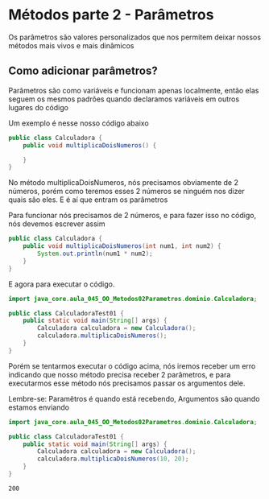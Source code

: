 # Métodos parte 2 - Parâmetros
Os parâmetros são valores personalizados que nos permitem deixar nossos métodos mais vivos e mais dinâmicos

## Como adicionar parâmetros?
Parâmetros são como variáveis e funcionam apenas localmente, então elas seguem os mesmos padrões quando declaramos
variáveis em outros lugares do código

Um exemplo é nesse nosso código abaixo
```java
public class Calculadora {
    public void multiplicaDoisNumeros() {

    }
}
```
No método multiplicaDoisNumeros, nós precisamos obviamente de 2 números, porém como teremos esses 2 números se ninguém
nos dizer quais são eles. E é aí que entram os parâmetros

Para funcionar nós precisamos de 2 números, e para fazer isso no código, nós devemos escrever assim
```java
public class Calculadora {
    public void multiplicaDoisNumeros(int num1, int num2) {
        System.out.println(num1 * num2);
    }
}
```
E agora para executar o código.
```java
import java_core.aula_045_OO_Metodos02Parametros.dominio.Calculadora;

public class CalculadoraTest01 {
    public static void main(String[] args) {
        Calculadora calculadora = new Calculadora();
        calculadora.multiplicaDoisNumeros();
    }
}
```
Porém se tentarmos executar o código acima, nós iremos receber um erro indicando que nosso método precisa receber 2 
parâmetros, e para executarmos esse método nós precisamos passar os argumentos dele.

Lembre-se: Paramêtros é quando está recebendo, Argumentos são quando estamos enviando

```java
import java_core.aula_045_OO_Metodos02Parametros.dominio.Calculadora;

public class CalculadoraTest01 {
    public static void main(String[] args) {
        Calculadora calculadora = new Calculadora();
        calculadora.multiplicaDoisNumeros(10, 20);
    }
}
```
```text
200
```
